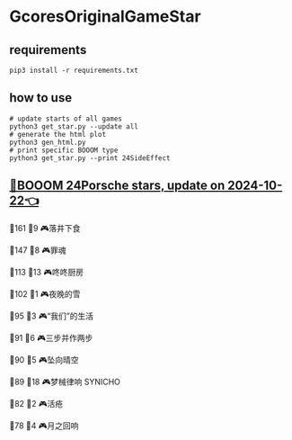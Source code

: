 # GcoresOriginalGameStar

## requirements
```
pip3 install -r requirements.txt
```

## how to use
```
# update starts of all games
python3 get_star.py --update all
# generate the html plot
python3 gen_html.py
# print specific BOOOM type
python3 get_star.py --print 24SideEffect
```

## [🔗BOOOM 24Porsche stars, update on 2024-10-22👈](https://raw.githack.com/sichaozhang1112/GcoresOriginalGameStar/main/html/24Porsche.html) 
🌟161 👥9   🎮落井下食               

🌟147 👥8   🎮罪魂                 

🌟113 👥13  🎮咚咚厨房               

🌟102 👥1   🎮夜晚的雪               

🌟95  👥3   🎮“我们”的生活            

🌟91  👥6   🎮三步并作两步             

🌟90  👥5   🎮坠向晴空               

🌟89  👥18  🎮梦械律响 SYNICHO       

🌟82  👥2   🎮活疮                 

🌟78  👥4   🎮月之回响               

